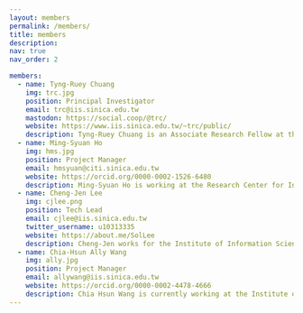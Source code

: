 ```yaml
---
layout: members
permalink: /members/
title: members
description:
nav: true
nav_order: 2

members:
  - name: Tyng-Ruey Chuang
    img: trc.jpg
    position: Principal Investigator
    email: trc@iis.sinica.edu.tw
    mastodon: https://social.coop/@trc/
    website: https://www.iis.sinica.edu.tw/~trc/public/
    description: Tyng-Ruey Chuang is an Associate Research Fellow at the Institute of Information Science, Academia Sinica, with joint appointments at both the Research Center for Humanities and Social Sciences (Center for GIS) and the Research Center for Information Technology Innovation.
  - name: Ming-Syuan Ho
    img: hms.jpg
    position: Project Manager
    email: hmsyuan@citi.sinica.edu.tw
    website: https://orcid.org/0000-0002-1526-6480
    description: Ming-Syuan Ho is working at the Research Center for Information Technology Innovation. As a member of the depositar team, he serves as one of the contact points for DMP consultation. He also focuses on data policy analysis and research data management (RDM). In addition, he is involved in another privacy and security project at Academia Sinica. Prior to joining the depositar team, Ming-Syuan dedicated his time to advocate for digital rights issues at the Taiwan Association for Human Rights.
  - name: Cheng-Jen Lee
    img: cjlee.png
    position: Tech Lead
    email: cjlee@iis.sinica.edu.tw
    twitter_username: u10313335
    website: https://about.me/SolLee
    description: Cheng-Jen works for the Institute of Information Science, Academia Sinica, Taiwan. He leads the technical development of the depositar (data.depositar.io). His recent research interests are data exchange standards, deployment automation and long-term maintenance of information systems. Utilizing the above technologies, he aims to achieve the sustainability of the depositar. He is also a senior Python language user.
  - name: Chia-Hsun Ally Wang
    img: ally.jpg
    position: Project Manager
    email: allywang@iis.sinica.edu.tw
    website: https://orcid.org/0000-0002-4478-4666
    description: Chia Hsun Wang is currently working at the Institute of Information Science, Academia Sinica. Previously she was with Open Source Software Foundry (OSSF) and Creative Commons Taiwan, two projects hosted at Academia Sinica. With an engineering background and a passion for promoting open and free culture, her focus revolves around the topics of digital preservation and research data management.
---
```

